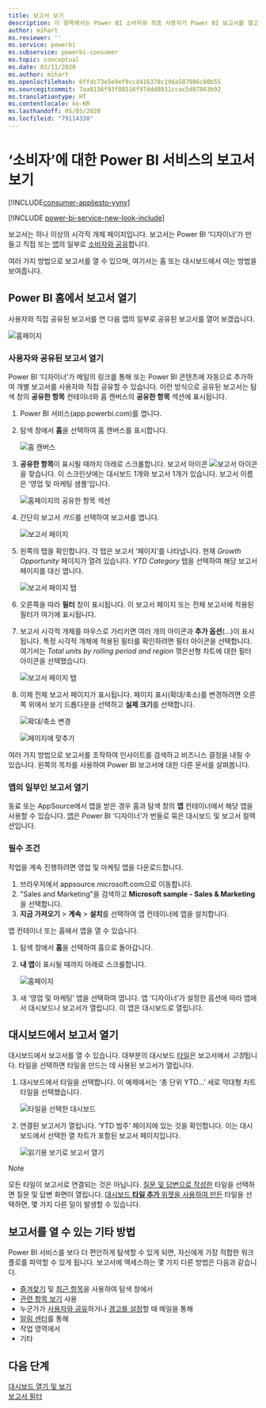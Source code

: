 ```yaml
---
title: 보고서 보기
description: 이 항목에서는 Power BI 소비자와 최종 사용자가 Power BI 보고서를 열고 보아야 하는 내용을 표시합니다.
author: mihart
ms.reviewer: ''
ms.service: powerbi
ms.subservice: powerbi-consumer
ms.topic: conceptual
ms.date: 03/11/2020
ms.author: mihart
ms.openlocfilehash: 6ffdc73e5e9ef9ccd416378c19da587986c80b55
ms.sourcegitcommit: 7aa0136f93f88516f97ddd8031ccac5d07863b92
ms.translationtype: HT
ms.contentlocale: ko-KR
ms.lasthandoff: 05/05/2020
ms.locfileid: "79114338"
---
```

# <a name="view-a-report-in-the-power-bi-service-for-consumers"></a>‘소비자’에 대한 Power BI 서비스의 보고서 보기 

[!INCLUDE[consumer-appliesto-yyny](../includes/consumer-appliesto-yyny.md)]

[!INCLUDE [power-bi-service-new-look-include](../includes/power-bi-service-new-look-include.md)]

보고서는 하나 이상의 시각적 개체 페이지입니다. 보고서는 Power BI ‘디자이너’가 만들고 직접 또는 [앱](end-user-apps.md)의 일부로 [소비자와 공유](end-user-shared-with-me.md)합니다.   

여러 가지 방법으로 보고서를 열 수 있으며, 여기서는 홈 또는 대시보드에서 여는 방법을 보여줍니다. 

<!-- add art-->


## <a name="open-a-report-from-power-bi-home"></a>Power BI 홈에서 보고서 열기
사용자와 직접 공유된 보고서를 연 다음 앱의 일부로 공유된 보고서를 열어 보겠습니다.

   ![홈페이지](./media/end-user-report-open/power-bi-home-canvas.png)

### <a name="open-a-report-that-has-been-shared-with-you"></a>사용자와 공유된 보고서 열기
Power BI ‘디자이너’가 메일의 링크를 통해 또는 Power BI 콘텐츠에 자동으로 추가하여 개별 보고서를 사용자와 직접 공유할 수 있습니다.  이런 방식으로 공유된 보고서는 탐색 창의 **공유한 항목** 컨테이너와 홈 캔버스의 **공유한 항목** 섹션에 표시됩니다.

1. Power BI 서비스(app.powerbi.com)를 엽니다.

2. 탐색 창에서 **홈**을 선택하여 홈 캔버스를 표시합니다.  

   ![홈 캔버스](./media/end-user-report-open/power-bi-select-home-new.png)
   
3. **공유한 항목**이 표시될 때까지 아래로 스크롤합니다. 보고서 아이콘 ![보고서 아이콘](./media/end-user-report-open/power-bi-report-icon.png)을 찾습니다. 이 스크린샷에는 대시보드 1개와 보고서 1개가 있습니다. 보고서 이름은 ‘영업 및 마케팅 샘플’입니다.  
   
   ![홈페이지의 공유한 항목 섹션](./media/end-user-report-open/power-bi-shared-new.png)

4. 간단히 보고서 *카드*를 선택하여 보고서를 엽니다.

   ![보고서 페이지](./media/end-user-report-open/power-bi-open.png)

5. 왼쪽의 탭을 확인합니다.  각 탭은 보고서 ‘페이지’를 나타냅니다.  현재 *Growth Opportunity* 페이지가 열려 있습니다. *YTD Category* 탭을 선택하여 해당 보고서 페이지를 대신 엽니다. 

   ![보고서 페이지 탭](./media/end-user-report-open/power-bi-ytd.png)

6. 오른쪽을 따라 **필터** 창이 표시됩니다. 이 보고서 페이지 또는 전체 보고서에 적용된 필터가 여기에 표시됩니다.

7. 보고서 시각적 개체를 마우스로 가리키면 여러 개의 아이콘과 **추가 옵션**(...)이 표시됩니다. 특정 시각적 개체에 적용된 필터를 확인하려면 필터 아이콘을 선택합니다. 여기서는 *Total units by rolling period and region* 꺾은선형 차트에 대한 필터 아이콘을 선택했습니다.

   ![보고서 페이지 탭](./media/end-user-report-open/power-bi-visual-filters.png)

6. 이제 전체 보고서 페이지가 표시됩니다. 페이지 표시(확대/축소)를 변경하려면 오른쪽 위에서 보기 드롭다운을 선택하고 **실제 크기**를 선택합니다.

   ![확대/축소 변경](./media/end-user-report-open/power-bi-fit-new.png)

   ![페이지에 맞추기](./media/end-user-report-open/power-bi-actual.png)

여러 가지 방법으로 보고서를 조작하여 인사이트를 검색하고 비즈니스 결정을 내릴 수 있습니다.  왼쪽의 목차를 사용하여 Power BI 보고서에 대한 다른 문서를 살펴봅니다. 

### <a name="open-a-report-that-is-part-of-an-app"></a>앱의 일부인 보고서 열기
동료 또는 AppSource에서 앱을 받은 경우 홈과 탐색 창의 **앱** 컨테이너에서 해당 앱을 사용할 수 있습니다. [앱](end-user-apps.md)은 Power BI ‘디자이너’가 번들로 묶은 대시보드 및 보고서 컬렉션입니다. 

### <a name="prerequisites"></a>필수 조건
작업을 계속 진행하려면 영업 및 마케팅 앱을 다운로드합니다.
1. 브라우저에서 appsource.microsoft.com으로 이동합니다.
1. "Sales and Marketing"을 검색하고 **Microsoft sample - Sales & Marketing**을 선택합니다.
1. **지금 가져오기** > **계속** > **설치**를 선택하여 앱 컨테이너에 앱을 설치합니다. 

앱 컨테이너 또는 홈에서 앱을 열 수 있습니다.
1. 탐색 창에서 **홈**을 선택하여 홈으로 돌아갑니다.

7. **내 앱**이 표시될 때까지 아래로 스크롤합니다.

   ![홈페이지](./media/end-user-report-open/power-bi-app.png)

8. 새 ‘영업 및 마케팅’ 앱을 선택하여 엽니다.  앱 ‘디자이너’가 설정한 옵션에 따라 앱에서 대시보드나 보고서가 열립니다.  이 앱은 대시보드로 열립니다.  


## <a name="open-a-report-from-a-dashboard"></a>대시보드에서 보고서 열기
대시보드에서 보고서를 열 수 있습니다. 대부분의 대시보드 [타일](end-user-tiles.md)은 보고서에서 *고정*됩니다. 타일을 선택하면 타일을 만드는 데 사용된 보고서가 열립니다. 

1. 대시보드에서 타일을 선택합니다. 이 예제에서는 ‘총 단위 YTD...’ 세로 막대형 차트 타일을 선택했습니다. 

    ![타일을 선택한 대시보드](./media/end-user-report-open/power-bi-dashboard.png)

2.  연결된 보고서가 열립니다. ‘YTD 범주’ 페이지에 있는 것을 확인합니다.  이는 대시보드에서 선택한 열 차트가 포함된 보고서 페이지입니다.

    ![읽기용 보기로 보고서 열기](./media/end-user-report-open/power-bi-report-tabs.png)

> [!NOTE]
> 모든 타일이 보고서로 연결되는 것은 아닙니다. [질문 및 답변으로 작성한](end-user-q-and-a.md) 타일을 선택하면 질문 및 답변 화면이 열립니다. [대시보드 **타일 추가** 위젯을 사용하여 만든](../service-dashboard-add-widget.md) 타일을 선택하면, 몇 가지 다른 일이 발생할 수 있습니다.  


##  <a name="still-more-ways-to-open-a-report"></a>보고서를 열 수 있는 기타 방법
Power BI 서비스를 보다 더 편안하게 탐색할 수 있게 되면, 자신에게 가장 적합한 워크플로를 파악할 수 있게 됩니다. 보고서에 액세스하는 몇 가지 다른 방법은 다음과 같습니다.
- [즐겨찾기](end-user-favorite.md) 및 [최근 항목](end-user-recent.md)을 사용하여 탐색 창에서    
- [관련 항목 보기](end-user-related.md) 사용    
- 누군가가 [사용자와 공유](../service-share-reports.md)하거나 [경고를 설정](end-user-alerts.md)할 때 메일을 통해    
- [알림 센터](end-user-notification-center.md)를 통해    
- 작업 영역에서
- 기타

## <a name="next-steps"></a>다음 단계
[대시보드 열기 및 보기](end-user-dashboard-open.md)    
[보고서 필터](end-user-report-filter.md)

